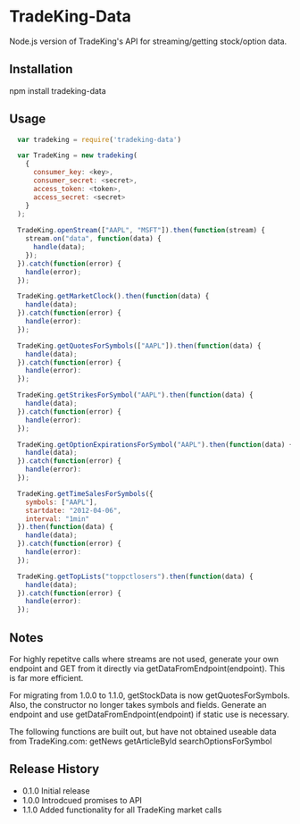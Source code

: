 TradeKing-Data
=========

Node.js version of TradeKing's API for streaming/getting stock/option data.

## Installation

  npm install tradeking-data

## Usage

```javascript
  var tradeking = require('tradeking-data')

  var TradeKing = new tradeking(
    {
      consumer_key: <key>, 
      consumer_secret: <secret>, 
      access_token: <token>, 
      access_secret: <secret>
    }
  );
  
  TradeKing.openStream(["AAPL", "MSFT"]).then(function(stream) {
    stream.on("data", function(data) {
      handle(data);
    });
  }).catch(function(error) {
    handle(error);
  });

  TradeKing.getMarketClock().then(function(data) {
    handle(data);
  }).catch(function(error) {
    handle(error):
  });

  TradeKing.getQuotesForSymbols(["AAPL"]).then(function(data) {
    handle(data);
  }).catch(function(error) {
    handle(error):
  });

  TradeKing.getStrikesForSymbol("AAPL").then(function(data) {
    handle(data);
  }).catch(function(error) {
    handle(error):
  });

  TradeKing.getOptionExpirationsForSymbol("AAPL").then(function(data) {
    handle(data);
  }).catch(function(error) {
    handle(error):
  });

  TradeKing.getTimeSalesForSymbols({
    symbols: ["AAPL"],
    startdate: "2012-04-06",
    interval: "1min"
  }).then(function(data) {
    handle(data);
  }).catch(function(error) {
    handle(error):
  });

  TradeKing.getTopLists("toppctlosers").then(function(data) {
    handle(data);
  }).catch(function(error) {
    handle(error):
  });
```
## Notes

  For highly repetitve calls where streams are not used, generate your own endpoint and GET from it directly via getDataFromEndpoint(endpoint). This is far more efficient.

  For migrating from 1.0.0 to 1.1.0, getStockData is now getQuotesForSymbols. Also, the constructor no longer takes symbols and fields. Generate an endpoint and use getDataFromEndpoint(endpoint) if static use is necessary.

  The following functions are built out, but have not obtained useable data from TradeKing.com:
    getNews
    getArticleById
    searchOptionsForSymbol

## Release History

* 0.1.0 Initial release
* 1.0.0 Introdcued promises to API
* 1.1.0 Added functionality for all TradeKing market calls
